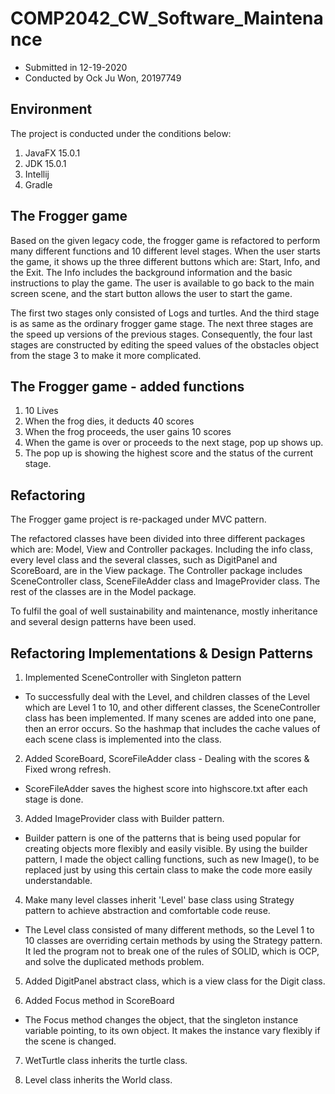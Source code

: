# COMP2042_CW_Software_Maintenance
* Submitted in 12-19-2020
* Conducted by Ock Ju Won, 20197749

## Environment
The project is conducted under the conditions below:

1. JavaFX 15.0.1
2. JDK 15.0.1
3. Intellij
4. Gradle

## The Frogger game
Based on the given legacy code, the frogger game is refactored to perform many different functions and 10 different level stages. When the user starts the game, it shows up the three different buttons which are: Start, Info, and the Exit. The Info includes the background information and the basic instructions to play the game. The user is available to go back to the main screen scene, and the start button allows the user to start the game.

The first two stages only consisted of Logs and turtles. And the third stage is as same as the ordinary frogger game stage. The next three stages are the speed up versions of the previous stages. Consequently, the four last stages are constructed by editing the speed values of the obstacles object from the stage 3 to make it more complicated.

## The Frogger game - added functions

1. 10 Lives
2. When the frog dies, it deducts 40 scores
3. When the frog proceeds, the user gains 10 scores
4. When the game is over or proceeds to the next stage, pop up shows up.
5. The pop up is showing the highest score and the status of the current stage.

## Refactoring

The Frogger game project is re-packaged under MVC pattern.

The refactored classes have been divided into three different packages which are: Model, View and Controller packages. Including the info class, every level class and the several classes, such as DigitPanel and ScoreBoard, are in the View package. The Controller package includes SceneController class, SceneFileAdder class and ImageProvider class. The rest of the classes are in the Model package.

To fulfil the goal of well sustainability and maintenance, mostly inheritance and several design patterns have been used.

## Refactoring Implementations & Design Patterns

1. Implemented SceneController with Singleton pattern
* To successfully deal with the Level, and children classes of the Level which are Level 1 to 10, and other different classes, the SceneController class has been implemented. If many scenes are added into one pane, then an error occurs. So the hashmap that includes the cache values of each scene class is implemented into the class.

2. Added ScoreBoard, ScoreFileAdder class - Dealing with the scores & Fixed wrong refresh.
* ScoreFileAdder saves the highest score into highscore.txt after each stage is done.

3. Added ImageProvider class with Builder pattern.
* Builder pattern is one of the patterns that is being used popular for creating objects more flexibly and easily visible. By using the builder pattern, I made the object calling functions, such as new Image(), to be replaced just by using this certain class to make the code more easily understandable.

4. Make many level classes inherit 'Level' base class using Strategy pattern to achieve abstraction and comfortable code reuse.
* The Level class consisted of many different methods, so the Level 1 to 10 classes are overriding certain methods by using the Strategy pattern. It led the program not to break one of the rules of SOLID, which is OCP, and solve the duplicated methods problem.

5. Added DigitPanel abstract class, which is a view class for the Digit class.

6. Added Focus method in ScoreBoard
* The Focus method changes the object, that the singleton instance variable pointing, to its own object. It makes the instance vary flexibly if the scene is changed.

7. WetTurtle class inherits the turtle class.

8. Level class inherits the World class.
